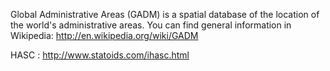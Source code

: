 Global Administrative Areas (GADM) is a spatial database of the location of the world's administrative areas. You can find general information in Wikipedia: http://en.wikipedia.org/wiki/GADM


HASC : http://www.statoids.com/ihasc.html

